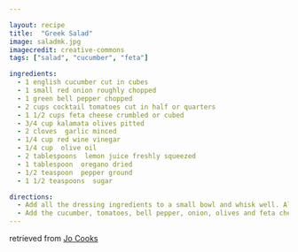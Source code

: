 ```yaml
---

layout: recipe
title:  "Greek Salad"
image: saladmk.jpg
imagecredit: creative-commons
tags: ["salad", "cucumber", "feta"]

ingredients:
  - 1 english cucumber cut in cubes
  - 1 small red onion roughly chopped
  - 1 green bell pepper chopped
  - 2 cups cocktail tomatoes cut in half or quarters
  - 1 1/2 cups feta cheese crumbled or cubed
  - 3/4 cup kalamata olives pitted
  - 2 cloves  garlic minced
  - 1/4 cup red wine vinegar
  - 1/4 cup  olive oil
  - 2 tablespoons  lemon juice freshly squeezed
  - 1 tablespoon  oregano dried
  - 1/2 teaspoon  pepper ground
  - 1 1/2 teaspoons  sugar

directions:
  - Add all the dressing ingredients to a small bowl and whisk well. Alternatively you can place them all in a blender and blend until for about 30 seconds until well combined. Another option is to place all the ingredients in a jar and shake well.
  - Add the cucumber, tomatoes, bell pepper, onion, olives and feta cheese to a large bowl and pour the dressing over. Toss everything well together and serve immediately.
---
```


retrieved from [Jo Cooks](https://www.jocooks.com/wprm_print/14995)
